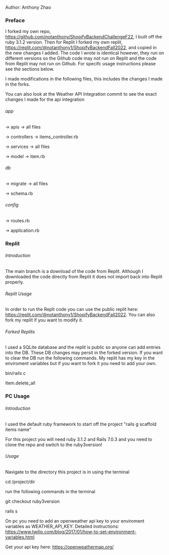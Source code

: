 Author: Anthony Zhao
### Preface


I forked my own repo, https://github.com/notanthony/ShopifyBackendChallengeF22, I built off the ruby 3.1.2 version. Then for Replit I forked my own replit, https://replit.com/@notanthony1/ShopifyBackendFall2022, and copied in the new changes I added. The code I wrote is identical however, they run on different versions so the Github code may not run on Replit and the code from Replit may not run on Github. For specifc usage instructions please see the sections below.

I made modifications in the following files, this includes the changes I made in the forks. 

You can also look at the Weather API Integration commit to see the exact changes I made for the api integration

###### app

-> apis -> all files


-> controllers -> items_controller.rb


-> services -> all files


-> model -> item.rb


###### db


-> migrate -> all files


-> schema.rb


###### config 

-> routes.rb


-> application.rb


### Replit 

###### Introduction

The main branch is a download of the code from Replit. Although I downloaded the code directly from Replit it does not import back into Replit properly. 


###### Replit Usage


In order to run the Replt code you can use the public replit here: https://replit.com/@notanthony1/ShopifyBackendFall2022. You can also fork my replit if you want to modify it. 

###### Forked Replits 

I used a SQLite database and the replit is public so anyone can add entries into the DB. These DB changes may persit in the forked version. If you want to clear the DB run the following commands. My replit has my key in the enviroment variables but if you want to fork it you need to add your own.


bin/rails c 


Item.delete_all


### PC Usage

###### Introduction

I used the default ruby framework to start off the project "rails g scaffold items name"


For this project you will need ruby 3.1.2 and Rails 7.0.3 and you need to clone the repo and switch to the ruby3version!

###### Usage


Navigate to the directory this project is in using the terminal


cd /project/dir


run the following commands in the terminal


git checkout ruby3version


rails s


On pc you need to add an openweather api key to your enviroment variables as WEATHER_API_KEY. Detailed instructions: https://www.twilio.com/blog/2017/01/how-to-set-environment-variables.html 


Get your api key here:
https://openweathermap.org/
